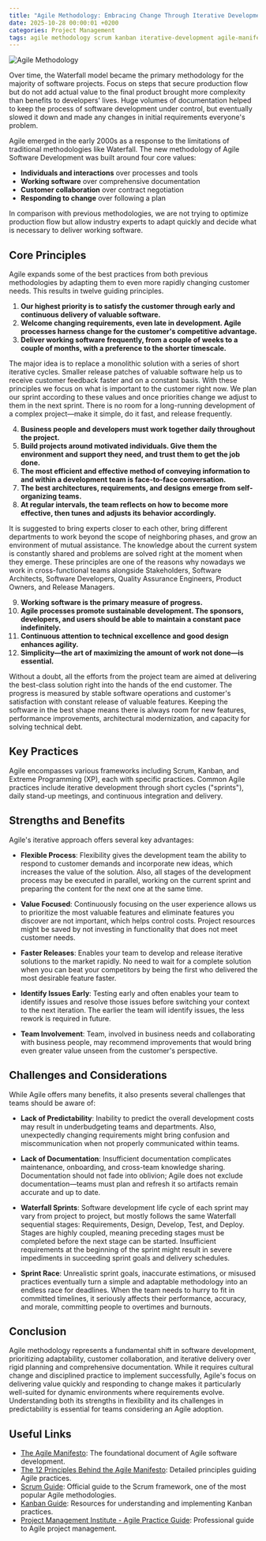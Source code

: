 ```yaml
---
title: "Agile Methodology: Embracing Change Through Iterative Development"
date: 2025-10-28 00:00:01 +0200
categories: Project Management
tags: agile methodology scrum kanban iterative-development agile-manifesto sprints
---
```


![Agile Methodology](/assets/img/title/title-agile-methodology.png)

Over time, the Waterfall model became the primary methodology for the majority of software projects. Focus on steps that secure production flow but do not add actual value to the final product brought more complexity than benefits to developers' lives. Huge volumes of documentation helped to keep the process of software development under control, but eventually slowed it down and made any changes in initial requirements everyone's problem.

Agile emerged in the early 2000s as a response to the limitations of traditional methodologies like Waterfall. The new methodology of Agile Software Development was built around four core values:

- **Individuals and interactions** over processes and tools
- **Working software** over comprehensive documentation
- **Customer collaboration** over contract negotiation
- **Responding to change** over following a plan

In comparison with previous methodologies, we are not trying to optimize production flow but allow industry experts to adapt quickly and decide what is necessary to deliver working software.

## Core Principles

Agile expands some of the best practices from both previous methodologies by adapting them to even more rapidly changing customer needs. This results in twelve guiding principles.

1. **Our highest priority is to satisfy the customer through early and continuous delivery of valuable software.**
2. **Welcome changing requirements, even late in development. Agile processes harness change for the customer's competitive advantage.**
3. **Deliver working software frequently, from a couple of weeks to a couple of months, with a preference to the shorter timescale.**

The major idea is to replace a monolithic solution with a series of short iterative cycles. Smaller release patches of valuable software help us to receive customer feedback faster and on a constant basis. With these principles we focus on what is important to the customer right now. We plan our sprint according to these values and once priorities change we adjust to them in the next sprint. There is no room for a long-running development of a complex project—make it simple, do it fast, and release frequently.

4. **Business people and developers must work together daily throughout the project.**
5. **Build projects around motivated individuals. Give them the environment and support they need, and trust them to get the job done.**
6. **The most efficient and effective method of conveying information to and within a development team is face-to-face conversation.**
7. **The best architectures, requirements, and designs emerge from self-organizing teams.**
8. **At regular intervals, the team reflects on how to become more effective, then tunes and adjusts its behavior accordingly.**

It is suggested to bring experts closer to each other, bring different departments to work beyond the scope of neighboring phases, and grow an environment of mutual assistance. The knowledge about the current system is constantly shared and problems are solved right at the moment when they emerge. These principles are one of the reasons why nowadays we work in cross-functional teams alongside Stakeholders, Software Architects, Software Developers, Quality Assurance Engineers, Product Owners, and Release Managers.

9. **Working software is the primary measure of progress.**
10. **Agile processes promote sustainable development. The sponsors, developers, and users should be able to maintain a constant pace indefinitely.**
11. **Continuous attention to technical excellence and good design enhances agility.**
12. **Simplicity—the art of maximizing the amount of work not done—is essential.**

Without a doubt, all the efforts from the project team are aimed at delivering the best-class solution right into the hands of the end customer. The progress is measured by stable software operations and customer's satisfaction with constant release of valuable features. Keeping the software in the best shape means there is always room for new features, performance improvements, architectural modernization, and capacity for solving technical debt.

## Key Practices

Agile encompasses various frameworks including Scrum, Kanban, and Extreme Programming (XP), each with specific practices. Common Agile practices include iterative development through short cycles ("sprints"), daily stand-up meetings, and continuous integration and delivery.

## Strengths and Benefits

Agile's iterative approach offers several key advantages:

- **Flexible Process**: Flexibility gives the development team the ability to respond to customer demands and incorporate new ideas, which increases the value of the solution. Also, all stages of the development process may be executed in parallel, working on the current sprint and preparing the content for the next one at the same time.

- **Value Focused**: Continuously focusing on the user experience allows us to prioritize the most valuable features and eliminate features you discover are not important, which helps control costs. Project resources might be saved by not investing in functionality that does not meet customer needs.

- **Faster Releases**: Enables your team to develop and release iterative solutions to the market rapidly. No need to wait for a complete solution when you can beat your competitors by being the first who delivered the most desirable feature faster.

- **Identify Issues Early**: Testing early and often enables your team to identify issues and resolve those issues before switching your context to the next iteration. The earlier the team will identify issues, the less rework is required in future.

- **Team Involvement**: Team, involved in business needs and collaborating with business people, may recommend improvements that would bring even greater value unseen from the customer's perspective.

## Challenges and Considerations

While Agile offers many benefits, it also presents several challenges that teams should be aware of:

- **Lack of Predictability**: Inability to predict the overall development costs may result in underbudgeting teams and departments. Also, unexpectedly changing requirements might bring confusion and miscommunication when not properly communicated within teams.

- **Lack of Documentation**: Insufficient documentation complicates maintenance, onboarding, and cross-team knowledge sharing. Documentation should not fade into oblivion; Agile does not exclude documentation—teams must plan and refresh it so artifacts remain accurate and up to date.

- **Waterfall Sprints**: Software development life cycle of each sprint may vary from project to project, but mostly follows the same Waterfall sequential stages: Requirements, Design, Develop, Test, and Deploy. Stages are highly coupled, meaning preceding stages must be completed before the next stage can be started. Insufficient requirements at the beginning of the sprint might result in severe impediments in succeeding sprint goals and delivery schedules.

- **Sprint Race**: Unrealistic sprint goals, inaccurate estimations, or misused practices eventually turn a simple and adaptable methodology into an endless race for deadlines. When the team needs to hurry to fit in committed timelines, it seriously affects their performance, accuracy, and morale, committing people to overtimes and burnouts.

## Conclusion

Agile methodology represents a fundamental shift in software development, prioritizing adaptability, customer collaboration, and iterative delivery over rigid planning and comprehensive documentation. While it requires cultural change and disciplined practice to implement successfully, Agile's focus on delivering value quickly and responding to change makes it particularly well-suited for dynamic environments where requirements evolve. Understanding both its strengths in flexibility and its challenges in predictability is essential for teams considering an Agile adoption.

## Useful Links

- [The Agile Manifesto](https://agilemanifesto.org/): The foundational document of Agile software development.
- [The 12 Principles Behind the Agile Manifesto](https://agilemanifesto.org/principles.html): Detailed principles guiding Agile practices.
- [Scrum Guide](https://scrumguides.org/): Official guide to the Scrum framework, one of the most popular Agile methodologies.
- [Kanban Guide](https://kanbanguides.org/): Resources for understanding and implementing Kanban practices.
- [Project Management Institute - Agile Practice Guide](https://www.pmi.org/pmbok-guide-standards/practice-guides/agile): Professional guide to Agile project management.

